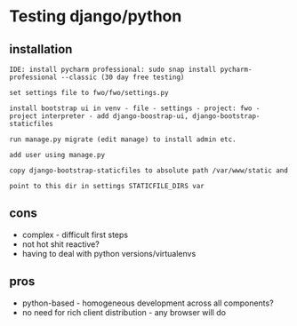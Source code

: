 # Testing django/python

## installation

    IDE: install pycharm professional: sudo snap install pycharm-professional --classic (30 day free testing)

    set settings file to fwo/fwo/settings.py

    install bootstrap ui in venv - file - settings - project: fwo - project interpreter - add django-boostrap-ui, django-bootstrap-staticfiles

    run manage.py migrate (edit manage) to install admin etc.

    add user using manage.py

    copy django-bootstrap-staticfiles to absolute path /var/www/static and

    point to this dir in settings STATICFILE_DIRS var

## cons
- complex - difficult first steps
- not hot shit reactive?
- having to deal with python versions/virtualenvs
## pros
- python-based - homogeneous development across all components?
- no need for rich client distribution - any browser will do
